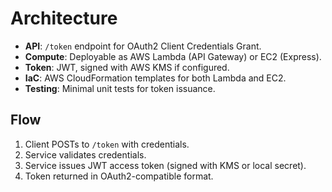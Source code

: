 # Architecture

- **API**: `/token` endpoint for OAuth2 Client Credentials Grant.
- **Compute**: Deployable as AWS Lambda (API Gateway) or EC2 (Express).
- **Token**: JWT, signed with AWS KMS if configured.
- **IaC**: AWS CloudFormation templates for both Lambda and EC2.
- **Testing**: Minimal unit tests for token issuance.

## Flow

1. Client POSTs to `/token` with credentials.
2. Service validates credentials.
3. Service issues JWT access token (signed with KMS or local secret).
4. Token returned in OAuth2-compatible format.
